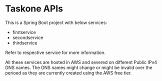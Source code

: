 # Taskone APIs

This is a Spring Boot project with below services:

- firstservice
- secondservice
- thirdservice

Refer to respective service for more information.

All these services are hosted in AWS and severed on different Public IPv4 DNS names. The DNS names might change or might be invalid over the perioed as they are currently created using the AWS free tier.
